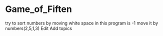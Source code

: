 # Game_of_Fiften
try to sort numbers by moving white space in this program is -1 move it by numbers(2,5,1,3) Edit
Add topics
